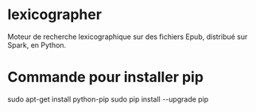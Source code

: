 # lexicographer
Moteur de recherche lexicographique sur des fichiers Epub, distribué sur Spark, en Python.

# Commande pour installer pip
sudo apt-get install python-pip
sudo pip install --upgrade pip
